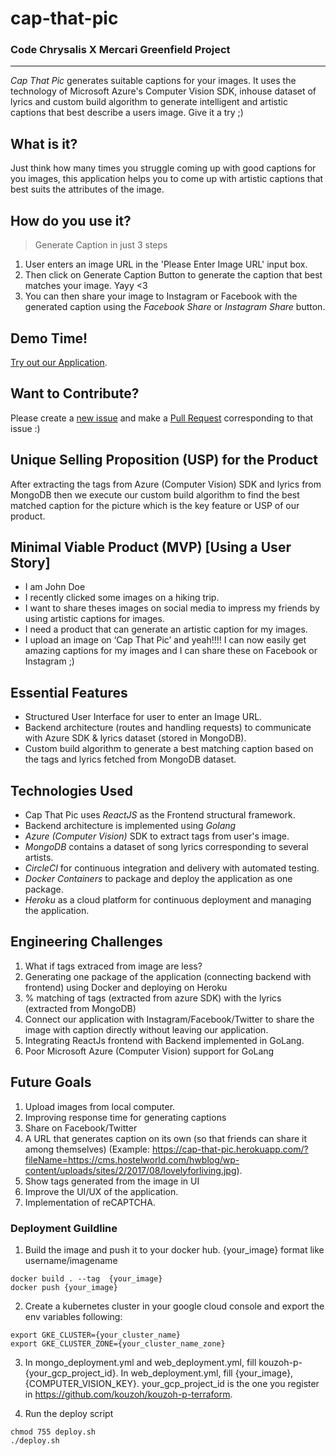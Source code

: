 # cap-that-pic

### Code Chrysalis X Mercari Greenfield Project

---

_Cap That Pic_ generates suitable captions for your images. It uses the technology of Microsoft Azure's Computer Vision SDK, inhouse dataset of lyrics and custom build algorithm to generate intelligent and artistic captions that best describe a users image. Give it a try ;)

## What is it?

Just think how many times you struggle coming up with good captions for you images, this application helps you to come up with artistic captions that best suits the attributes of the image.

## How do you use it?

> Generate Caption in just 3 steps

1. User enters an image URL in the 'Please Enter Image URL' input box.
2. Then click on Generate Caption Button to generate the caption that best matches your image. Yayy <3
3. You can then share your image to Instagram or Facebook with the generated caption using the _Facebook Share_ or _Instagram Share_ button.

## Demo Time!

[Try out our Application](https://cap-that-pic.herokuapp.com/).

## Want to Contribute?

Please create a [new issue](https://github.com/CoolDogee/cap-that-pic/issues) and make a [Pull Request](https://github.com/CoolDogee/cap-that-pic/pulls) corresponding to that issue :)

## Unique Selling Proposition (USP) for the Product

After extracting the tags from Azure (Computer Vision) SDK and lyrics from MongoDB then we execute our custom build algorithm to find the best matched caption for the picture which is the key feature or USP of our product.

## Minimal Viable Product (MVP) [Using a User Story]

- I am John Doe
- I recently clicked some images on a hiking trip.
- I want to share theses images on social media to impress my friends by using artistic captions for images.
- I need a product that can generate an artistic caption for my images.
- I upload an image on ‘Cap That Pic’ and yeah!!!! I can now easily get amazing captions for my images and I can share these on Facebook or Instagram ;)

## Essential Features

- Structured User Interface for user to enter an Image URL.
- Backend architecture (routes and handling requests) to communicate with Azure SDK & lyrics dataset (stored in MongoDB).
- Custom build algorithm to generate a best matching caption based on the tags and lyrics fetched from MongoDB dataset.

## Technologies Used

- Cap That Pic uses _ReactJS_ as the Frontend structural framework.
- Backend architecture is implemented using _Golang_
- _Azure (Computer Vision)_ SDK to extract tags from user's image.
- _MongoDB_ contains a dataset of song lyrics corresponding to several artists.
- _CircleCI_ for continuous integration and delivery with automated testing.
- _Docker Containers_ to package and deploy the application as one package.
- _Heroku_ as a cloud platform for continuous deployment and managing the application.

## Engineering Challenges

1. What if tags extraced from image are less?
2. Generating one package of the application (connecting backend with frontend) using Docker and deploying on Heroku
3. % matching of tags (extracted from azure SDK) with the lyrics (extracted from MongoDB)
4. Connect our application with Instagram/Facebook/Twitter to share the image with caption directly without leaving our application.
5. Integrating ReactJs frontend with Backend implemented in GoLang.
6. Poor Microsoft Azure (Computer Vision) support for GoLang

## Future Goals

1. Upload images from local computer.
2. Improving response time for generating captions
3. Share on Facebook/Twitter
4. A URL that generates caption on its own (so that friends can share it among themselves) (Example: https://cap-that-pic.herokuapp.com/?fileName=https://cms.hostelworld.com/hwblog/wp-content/uploads/sites/2/2017/08/lovelyforliving.jpg).
5. Show tags generated from the image in UI
6. Improve the UI/UX of the application.
7. Implementation of reCAPTCHA.

### Deployment Guildline

1. Build the image and push it to your docker hub.
{your_image} format like username/imagename
```
docker build . --tag  {your_image} 
docker push {your_image} 
```
2. Create a kubernetes cluster in your google cloud console and export the env variables following:
```
export GKE_CLUSTER={your_cluster_name}
export GKE_CLUSTER_ZONE={your_cluster_name_zone} 
```
3. In mongo_deployment.yml and web_deployment.yml, fill kouzoh-p-{your_gcp_project_id}.
In web_deployment.yml, fill {your_image}, {COMPUTER_VISION_KEY}.
your_gcp_project_id is the one you register in https://github.com/kouzoh/kouzoh-p-terraform.

4. Run the deploy script
```
chmod 755 deploy.sh
./deploy.sh
```
